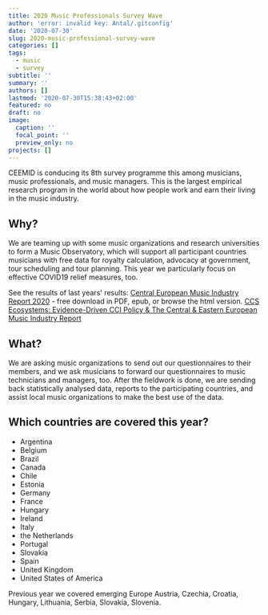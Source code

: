 ```yaml
---
title: 2020 Music Professionals Survey Wave
author: 'error: invalid key: Antal/.gitconfig'
date: '2020-07-30'
slug: 2020-music-professional-survey-wave
categories: []
tags:
  - music
  - survey
subtitle: ''
summary: ''
authors: []
lastmod: '2020-07-30T15:38:43+02:00'
featured: no
draft: no
image:
  caption: ''
  focal_point: ''
  preview_only: no
projects: []
---
```



CEEMID is conducing its 8th survey programme this among musicians, music professionals, and music managers. This is the largest empirical research program in the world about how people work and earn their living in the music industry.

## Why?

We are teaming up with some music organizations and research universities to form a Music Observatory, which will support all participant countries musicians with free data for royalty calculation, advocacy at government, tour scheduling and tour planning.  This year we particularly focus on effective COVID19 relief measures, too.

See the results of last years' results:
[Central European Music Industry Report 2020](http://ceereport2020.ceemid.eu/) - free download in PDF, epub, or browse the html version.
[CCS Ecosystems: Evidence-Driven CCI Policy & The Central & Eastern European Music Industry Report](post/2020-01-30-ceereport/)

## What?

We are asking music organizations to send out our questionnaires to their members, and we ask musicians to forward our questionnaires to music technicians and managers, too. After the fieldwork is done, we are sending back statistically analysed data, reports to the participating countries, and assist local music organizations to make the best use of the data. 

## Which countries are covered this year?

* Argentina
* Belgium
* Brazil
* Canada
* Chile
* Estonia
* Germany
* France
* Hungary
* Ireland
* Italy
* the Netherlands
* Portugal
* Slovakia
* Spain
* United Kingdom
* United States of America

Previous year we covered emerging Europe Austria, Czechia, Croatia, Hungary, Lithuania, Serbia, Slovakia, Slovenia. 